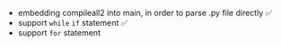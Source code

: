 - embedding compileall2 into main, in order to parse .py file directly ✅
- support `while` `if` statement ✅
- support `for` statement 